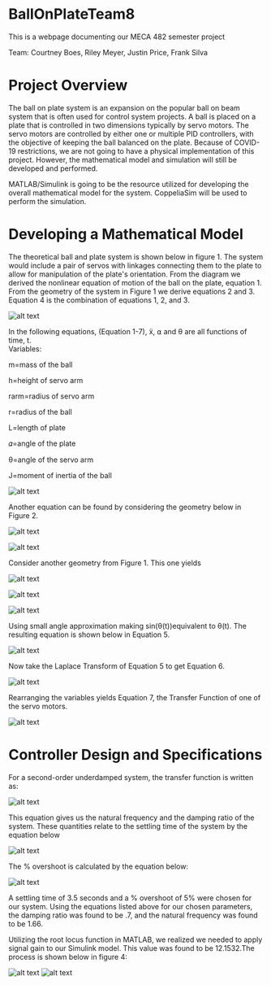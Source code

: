 # BallOnPlateTeam8
This is a webpage documenting our MECA 482 semester project

Team: Courtney Boes, Riley Meyer, Justin Price, Frank Silva
# Project Overview
The ball on plate system is an expansion on the popular ball on beam system that is often used for control system projects. A ball is placed on a plate that is controlled in two dimensions typically by servo motors. The servo motors are controlled by either one or multiple PID controllers, with the objective of keeping the ball balanced on the plate. Because of COVID-19 restrictions, we are not going to have a physical implementation of this project. However, the mathematical model and simulation will still be developed and performed.

MATLAB/Simulink is going to be the resource utilized for developing the overall mathematical model for the system. CoppeliaSim will be used to perform the simulation.
# Developing a Mathematical Model
The theoretical ball and plate system is shown below in figure 1. The system would include a pair of servos with linkages connecting them to the plate to allow for manipulation of the plate's orientation. From the diagram we derived the nonlinear equation of motion of the ball on the plate, equation 1. From the geometry of the system in Figure 1 we derive equations 2 and 3. Equation 4 is the combination of equations 1, 2, and 3.

![alt text](https://github.com/MECA-482-BallOnPlate/BallOnPlateTeam8/blob/main/figures/figure1.PNG?raw=true)

In the following equations, (Equation 1-7), ẍ, ⍺ and θ are all functions of time, t.  
Variables:

m=mass of the ball

h=height of servo arm
                  
rarm=radius of servo arm
                  
r=radius of the ball

L=length of plate
                  
𝛼=angle of the plate
                  
θ=angle of the servo arm
                  
J=moment of inertia of the ball
          
![alt text](https://github.com/MECA-482-BallOnPlate/BallOnPlateTeam8/blob/main/equations/equation1.PNG?raw=true)

Another equation can be found by considering the geometry below in Figure 2.

![alt text](https://github.com/MECA-482-BallOnPlate/BallOnPlateTeam8/blob/main/figures/figure2.PNG?raw=true)

![alt text](https://github.com/MECA-482-BallOnPlate/BallOnPlateTeam8/blob/main/equations/equation2.PNG?raw=true)

Consider another geometry from Figure 1.  This one yields 

![alt text](https://github.com/MECA-482-BallOnPlate/BallOnPlateTeam8/blob/main/figures/figure3.PNG?raw=true)

![alt text](https://github.com/MECA-482-BallOnPlate/BallOnPlateTeam8/blob/main/equations/equation3.PNG?raw=true)

![alt text](https://github.com/MECA-482-BallOnPlate/BallOnPlateTeam8/blob/main/equations/equation4.PNG?raw=true)

Using small angle approximation making sin(θ(t))equivalent to θ(t). The resulting equation is shown below in Equation 5.

![alt text](https://github.com/MECA-482-BallOnPlate/BallOnPlateTeam8/blob/main/equations/equation5.PNG?raw=true)

Now take the Laplace Transform of Equation 5 to get Equation 6.

![alt text](https://github.com/MECA-482-BallOnPlate/BallOnPlateTeam8/blob/main/equations/equation6.PNG?raw=true)

Rearranging the variables yields Equation 7, the Transfer Function of one of the servo motors.

![alt text](https://github.com/MECA-482-BallOnPlate/BallOnPlateTeam8/blob/main/equations/equation7.PNG?raw=true)

# Controller Design and Specifications
For a second-order underdamped system, the transfer function is written as:

![alt text](https://github.com/MECA-482-BallOnPlate/BallOnPlateTeam8/blob/main/equations/standardTF.PNG?raw=true)

This equation gives us the natural frequency and the damping ratio of the system. These quantities relate to the settling time of the system by the equation below

![alt text](https://github.com/MECA-482-BallOnPlate/BallOnPlateTeam8/blob/main/equations/settlingtime.PNG?raw=true)

The % overshoot is calculated by the equation below:

![alt text](https://github.com/MECA-482-BallOnPlate/BallOnPlateTeam8/blob/main/equations/OS.PNG?raw=true)

A settling time of 3.5 seconds and a % overshoot of 5% were chosen for our system. Using the equations listed above for our chosen parameters, the damping ratio was found to be .7, and the natural frequency was found to be 1.66.

Utilizing the root locus function in MATLAB, we realized we needed to apply signal gain to our Simulink model. This value was found to be 12.1532.The process is shown below in figure 4:

![alt text](https://github.com/MECA-482-BallOnPlate/BallOnPlateTeam8/blob/main/figures/figure4.PNG?raw=true)
![alt text](https://github.com/MECA-482-BallOnPlate/BallOnPlateTeam8/blob/main/misc.%20images/RLValues.PNG?raw=true)
